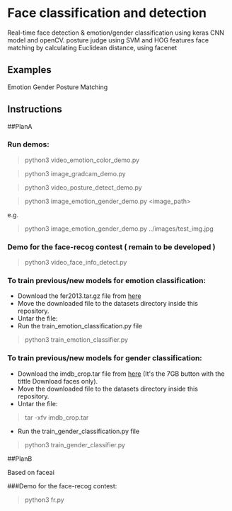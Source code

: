 # Face classification and detection

Real-time face detection & emotion/gender classification using keras CNN model and openCV.
posture judge using SVM and HOG features
face matching by calculating Euclidean distance, using facenet

## Examples
Emotion
Gender
Posture
Matching

## Instructions

 
 
##PlanA


### Run demos:

> python3 video_emotion_color_demo.py

> python3 image_gradcam_demo.py

> python3 video_posture_detect_demo.py

> python3 image_emotion_gender_demo.py <image_path>

e.g.

> python3 image_emotion_gender_demo.py ../images/test_img.jpg

### Demo for the face-recog contest ( remain to be developed )

> python3 video_face_info_detect.py   


### To train previous/new models for emotion classification:

* Download the fer2013.tar.gz file from [here](https://www.kaggle.com/c/challenges-in-representation-learning-facial-expression-recognition-challenge/data)
* Move the downloaded file to the datasets directory inside this repository.
* Untar the file:
* Run the train_emotion_classification.py file
> python3 train_emotion_classifier.py

### To train previous/new models for gender classification:
* Download the imdb_crop.tar file from [here](https://data.vision.ee.ethz.ch/cvl/rrothe/imdb-wiki/) (It's the 7GB button with the tittle Download faces only).
* Move the downloaded file to the datasets directory inside this repository.
* Untar the file:
> tar -xfv imdb_crop.tar
* Run the train_gender_classification.py file
> python3 train_gender_classifier.py




##PlanB

Based on faceai


###Demo for the face-recog contest:

> python3 fr.py




